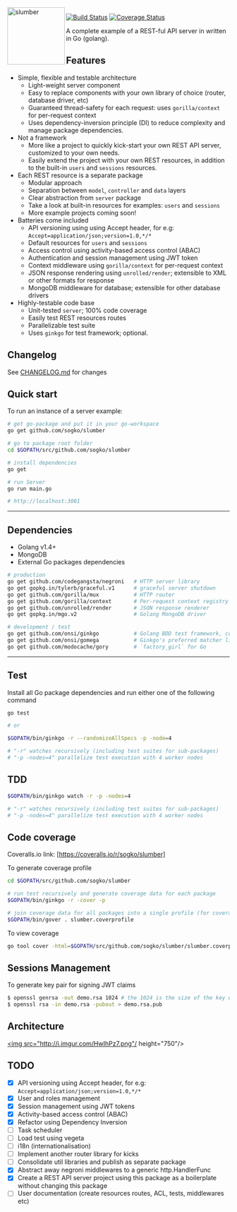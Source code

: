 
<a href="https://github.com/sogko/slumber">
<img alt="slumber" src="http://i.imgur.com/LmiexWx.png" align="left" height="130"/></a>
</div>

[![Build Status](https://drone.io/github.com/sogko/slumber/status.png)](https://drone.io/github.com/sogko/slumber/latest)
[![Coverage Status](https://coveralls.io/repos/sogko/slumber/badge.svg?branch=master)](https://coveralls.io/r/sogko/slumber?branch=master)

A complete example of a REST-ful API server in written in Go (golang).

## Features
- Simple, flexible and testable architecture
  - Light-weight server component
  - Easy to replace components with your own library of choice (router, database driver, etc)
  - Guaranteed thread-safety for each request: uses `gorilla/context` for per-request context
  - Uses dependency-inversion principle (DI) to reduce complexity and manage package dependencies.
- Not a framework
  - More like a project to quickly kick-start your own REST API server, customized to your own needs.
  - Easily extend the project with your own REST resources, in addition to the built-in `users` and `sessions` resources.
- Each REST resource is a separate package
  - Modular approach
  - Separation between `model`, `controller` and `data` layers
  - Clear abstraction from `server` package 
  - Take a look at built-in resources for examples: `users` and `sessions`
  - More example projects coming soon!
- Batteries come included
  - API versioning using using Accept header, for e.g: `Accept=application/json;version=1.0,*/*`
  - Default resources for `users` and `sessions`
  - Access control using activity-based access control (ABAC)
  - Authentication and session management using JWT token
  - Context middleware using `gorilla/context` for per-request context
  - JSON response rendering using `unrolled/render`; extensible to XML or other formats for response
  - MongoDB middleware for database; extensible for other database drivers
- Highly-testable code base
  - Unit-tested `server`; 100% code coverage
  - Easily test REST resources routes
  - Parallelizable test suite
  - Uses `ginkgo` for test framework; optional.

## Changelog
See [CHANGELOG.md](./CHANGELOG.md) for changes

## Quick start
To run an instance of a server example:

```bash
# get go-package and put it in your go-workspace
go get github.com/sogko/slumber

# go to package root folder
cd $GOPATH/src/github.com/sogko/slumber

# install dependencies
go get

# run Server
go run main.go

# http://localhost:3001
```
-----

## Dependencies
- Golang v1.4+
- MongoDB
- External Go packages dependencies

```bash
# production
go get github.com/codegangsta/negroni   # HTTP server library
go get gopkg.in/tylerb/graceful.v1      # graceful server shutdown
go get github.com/gorilla/mux           # HTTP router
go get github.com/gorilla/context       # Per-request context registry utility
go get github.com/unrolled/render       # JSON response renderer
go get gopkg.in/mgo.v2                  # Golang MongoDB driver

# development / test
go get github.com/onsi/ginkgo           # Golang BDD test framework, complements `go test`
go get github.com/onsi/gomega           # Ginkgo's preferred matcher library
go get github.com/modocache/gory        # `factory_girl` for Go
```

----

## Test
Install all Go package dependencies and run either one of the following command

```bash
go test

# or

$GOPATH/bin/ginkgo -r --randomizeAllSpecs -p -node=4

# "-r" watches recursively (including test suites for sub-packages)
# "-p -nodes=4" parallelize test execution with 4 worker nodes
```

## TDD
```bash
$GOPATH/bin/ginkgo watch -r -p -nodes=4

# "-r" watches recursively (including test suites for sub-packages)
# "-p -nodes=4" parallelize test execution with 4 worker nodes
```

## Code coverage
Coveralls.io link: [https://coveralls.io/r/sogko/slumber]

To generate coverage profile

```bash
cd $GOPATH/src/github.com/sogko/slumber

# run test recursively and generate coverage data for each package
$GOPATH/bin/ginkgo -r -cover -p

# join coverage data for all packages into a single profile (for coveralls.io)
$GOPATH/bin/gover . slumber.coverprofile
```

To view coverage

```bash
go tool cover -html=$GOPATH/src/github.com/sogko/slumber/slumber.coverprofile
```

## Sessions Management
To generate key pair for signing JWT claims
```bash
$ openssl genrsa -out demo.rsa 1024 # the 1024 is the size of the key we are generating
$ openssl rsa -in demo.rsa -pubout > demo.rsa.pub 
```

## Architecture
<a href="http://i.imgur.com/HwIhPz7.png"><img src="http://i.imgur.com/HwIhPz7.png"/ height="750"/></a>

## TODO
* [x] API versioning using Accept header, for e.g: `Accept=application/json;version=1.0,*/*`
* [x] User and roles management
* [x] Session management using JWT tokens
* [x] Activity-based access control (ABAC)
* [x] Refactor using Dependency Inversion
* [ ] Task scheduler
* [ ] Load test using vegeta
* [ ] i18n (internationalisation)
* [ ] Implement another router library for kicks
* [ ] Consolidate util libraries and publish as separate package
* [x] Abstract away negroni middlewares to a generic http.HandlerFunc
* [x] Create a REST API server project using this package as a boilerplate without changing this package
* [ ] User documentation (create resources routes, ACL, tests, middlewares etc)
